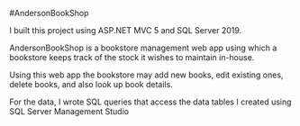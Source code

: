 #AndersonBookShop

I built this project using ASP.NET MVC 5 and SQL Server 2019.

AndersonBookShop is a bookstore management web app using which a bookstore keeps track
of the stock it wishes to maintain in-house.

Using this web app the bookstore may add new books, edit existing ones, delete books,
and also look up book details.

For the data, I wrote SQL queries that access the data tables I created
using SQL Server Management Studio


